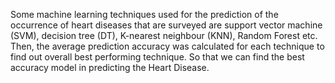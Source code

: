 Some machine learning techniques used for the prediction of the occurrence of heart diseases that are surveyed are support vector machine (SVM), decision tree (DT), 
K-nearest neighbour (KNN), Random Forest etc. Then, the average prediction accuracy was calculated for each technique to find out overall best performing technique. So
that we can find the best accuracy model in predicting the Heart Disease.
